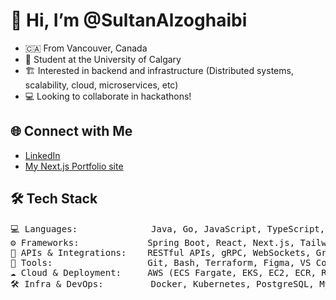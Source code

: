 # 👋 Hi, I’m @SultanAlzoghaibi  
- 🇨🇦 From Vancouver, Canada 
- 🏫 Student at the University of Calgary  
- 🏗️ Interested in backend and infrastructure (Distributed systems, scalability, cloud, microservices, etc) 
- 💻 Looking to collaborate in hackathons!  

## 🌐 Connect with Me
- [LinkedIn](https://www.linkedin.com/in/sultan-alzoghaibi-3b99a0250/)  
- [My Next.js Portfolio site](https://sultan-alzoghaibi.com/)  

## 🛠️ Tech Stack   
<pre>
💻 Languages:              Java, Go, JavaScript, TypeScript, Python, SQL, HTML/CSS, YAML, XML, C
⚙️ Frameworks:             Spring Boot, React, Next.js, Tailwind CSS, Node.js, JUnit, Motion
🔌 APIs & Integrations:    RESTful APIs, gRPC, WebSockets, GraphQL, Slack API, Stripe API, OpenAI API, Protocol Buffers
🧰 Tools:                  Git, Bash, Terraform, Figma, VS Code, IntelliJ IDEA, CLion, PyCharm, pgAdmin, Redis Insight, k6, ngrok
☁️ Cloud & Deployment:     AWS (ECS Fargate, EKS, EC2, ECR, RDS, CloudWatch, IAM), GCP (GKE, Cloud SQL), Elasticsearch
🛠️ Infra & DevOps:         Docker, Kubernetes, PostgreSQL, MySQL, Redis, Linux, TCP/IP, NGINX, Supabase, Minikube
</pre>
